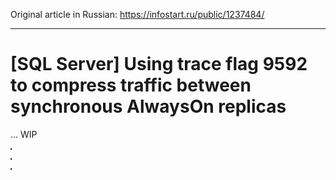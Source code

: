 <p>Original article in Russian: <a href="https://infostart.ru/public/1237484/">https://infostart.ru/public/1237484/</a></p>
<hr/>
<h1>[SQL Server] Using trace flag 9592 to compress traffic between synchronous AlwaysOn replicas</h1>
<p>
... WIP
</p>
<p><img style="border: 1px solid black;" src="https://github.com/alekseybochkov/publications/blob/master/trace-flag-9592/hadr-sync-commit-spikes.png?raw=true" alt=""/> </p>
<p><img style="border: 1px solid black;" src="https://github.com/alekseybochkov/publications/blob/master/trace-flag-9592/network-traffic-secondary-node-trace-flag-9592.png?raw=true" alt=""/> </p>
<p><img style="border: 1px solid black;" src="https://github.com/alekseybochkov/publications/blob/master/trace-flag-9592/trace-flag?raw=true" alt=""/> </p>